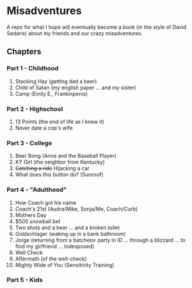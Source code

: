 # Misadventures
A repo for what I hope will eventually become a book (in the style of David Sedaris) about my friends and our crazy misadventures.

## Chapters

### Part 1 - Childhood
1. Stacking Hay (getting dad a beer)
2. Child of Satan (my english paper ... and my sister)
2. Camp (Emily E., Frankinpenis)

### Part 2 - Highschool
1. 13 Points (the end of life as I knew it)
6. Never date a cop's wife

### Part 3 - College
1. Beer Bong (Anna and the Baseball Player)
2. KY Girl (the neighbor from Kentucky)
3. ~~Catching a ride~~ Hijacking a car
4. What does this button do? (Sunroof)

### Part 4 - "Adulthood"
1. How Coach got his name
2. Coach's 21st (Audra/Mike, Sonja/Me, Coach/Curb)
3. Mothers Day
4. $500 snowball bet
4. Two shots and a beer ... and a broken toilet
5. Goldschlager (waking up in a bank bathroom)
5. Jorge (returning from a batchelor party in ID ... through a blizzard ... to find my girlfriend ... indesposed)
6. Well Check
7. Aftermath (of the well-check)
8. Mighty Wide of You (Sensitivity Training)

### Part 5 - Kids